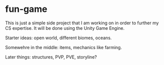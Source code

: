 # fun-game
This is just a simple side project that I am working on in order to further my CS expertise. It will be done using the Unity Game Engine.

Starter ideas:
open world,
different biomes,
oceans.

Somewehre in the middle:
items,
mechanics like farming.

Later things:
structures,
PVP,
PVE,
storyline?

